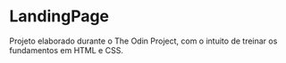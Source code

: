 # LandingPage
Projeto elaborado durante o The Odin Project, com o intuito de treinar os fundamentos em HTML e CSS.
